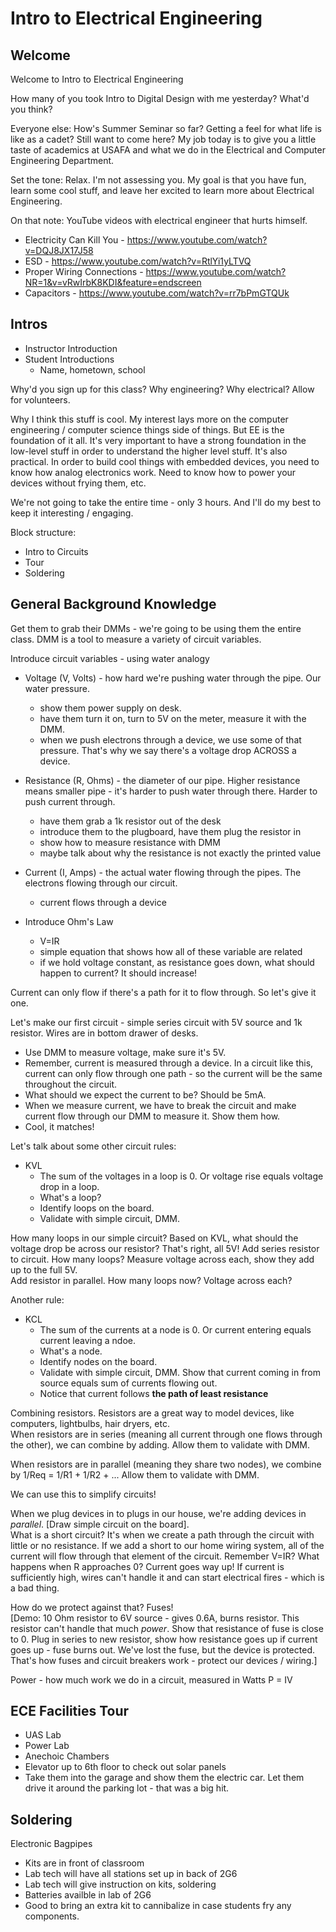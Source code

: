 # Intro to Electrical Engineering

## Welcome

Welcome to Intro to Electrical Engineering

How many of you took Intro to Digital Design with me yesterday?  What'd you think?

Everyone else:
How's Summer Seminar so far?  Getting a feel for what life is like as a cadet?  Still want to come here?  My job today is to give you a little taste of academics at USAFA and what we do in the Electrical and Computer Engineering Department.

Set the tone: Relax.  I'm not assessing you.  My goal is that you have fun, learn some cool stuff, and leave her excited to learn more about Electrical Engineering.

On that note: YouTube videos with electrical engineer that hurts himself.

- Electricity Can Kill You - https://www.youtube.com/watch?v=DQJ8JX17J58
- ESD - https://www.youtube.com/watch?v=RtlYi1yLTVQ
- Proper Wiring Connections - https://www.youtube.com/watch?NR=1&v=vRwIrbK8KDI&feature=endscreen
- Capacitors - https://www.youtube.com/watch?v=rr7bPmGTQUk

## Intros

- Instructor Introduction
- Student Introductions
    - Name, hometown, school

Why'd you sign up for this class?  Why engineering?  Why electrical?  Allow for volunteers.

Why I think this stuff is cool.
My interest lays more on the computer engineering / computer science things side of things.  But EE is the foundation of it all.  It's very important to have a strong foundation in the low-level stuff in order to understand the higher level stuff.  It's also practical.  In order to build cool things with embedded devices, you need to know how analog electronics work.  Need to know how to power your devices without frying them, etc.

We're not going to take the entire time - only 3 hours.  And I'll do my best to keep it interesting / engaging.

Block structure:

- Intro to Circuits
- Tour
- Soldering

## General Background Knowledge

Get them to grab their DMMs - we're going to be using them the entire class.  DMM is a tool to measure a variety of circuit variables.

Introduce circuit variables - using water analogy

- Voltage (V, Volts) - how hard we're pushing water through the pipe.  Our water pressure.
    - show them power supply on desk.
    - have them turn it on, turn to 5V on the meter, measure it with the DMM.
    - when we push electrons through a device, we use some of that pressure.  That's why we say there's a voltage drop ACROSS a device.
- Resistance (R, Ohms) - the diameter of our pipe.  Higher resistance means smaller pipe - it's harder to push water through there.  Harder to push current through.
    - have them grab a 1k resistor out of the desk
    - introduce them to the plugboard, have them plug the resistor in
    - show how to measure resistance with DMM
    - maybe talk about why the resistance is not exactly the printed value
- Current (I, Amps) - the actual water flowing through the pipes.  The electrons flowing through our circuit.
    - current flows through a device

- Introduce Ohm's Law
    - V=IR
    - simple equation that shows how all of these variable are related
    - if we hold voltage constant, as resistance goes down, what should happen to current?  It should increase!

Current can only flow if there's a path for it to flow through.  So let's give it one.

Let's make our first circuit - simple series circuit with 5V source and 1k resistor.  Wires are in bottom drawer of desks.

- Use DMM to measure voltage, make sure it's 5V.
- Remember, current is measured through a device.  In a circuit like this, current can only flow through one path - so the current will be the same throughout the circuit.
- What should we expect the current to be?  Should be 5mA.
- When we measure current, we have to break the circuit and make current flow through our DMM to measure it.  Show them how.
- Cool, it matches!

Let's talk about some other circuit rules:

- KVL
    - The sum of the voltages in a loop is 0.  Or voltage rise equals voltage drop in a loop.
    - What's a loop?
    - Identify loops on the board.
    - Validate with simple circuit, DMM.

How many loops in our simple circuit?  Based on KVL, what should the voltage drop be across our resistor?  That's right, all 5V!  Add series resistor to circuit.  How many loops?  Measure voltage across each, show they add up to the full 5V.  
Add resistor in parallel.  How many loops now?  Voltage across each?

Another rule:

- KCL
    - The sum of the currents at a node is 0.  Or current entering equals current leaving a ndoe.
    - What's a node.
    - Identify nodes on the board.
    - Validate with simple circuit, DMM.  Show that current coming in from source equals sum of currents flowing out.
    - Notice that current follows **the path of least resistance**

Combining resistors.  Resistors are a great way to model devices, like computers, lightbulbs, hair dryers, etc.  
When resistors are in series (meaning all current through one flows through the other), we can combine by adding.  Allow them to validate with DMM.

When resistors are in parallel (meaning they share two nodes), we combine by 1/Req = 1/R1 + 1/R2 + ...  Allow them to validate with DMM.

We can use this to simplify circuits!

When we plug devices in to plugs in our house, we're adding devices in _parallel_.  [Draw simple circuit on the board].  
What is a short circuit?  It's when we create a path through the circuit with little or no resistance.  If we add a short to our home wiring system, all of the current will flow through that element of the circuit.  Remember V=IR?  What happens when R approaches 0?  Current goes way up!  If current is sufficiently high, wires can't handle it and can start electrical fires - which is a bad thing.

How do we protect against that?  Fuses!  
[Demo: 10 Ohm resistor to 6V source - gives 0.6A, burns resistor.  This resistor can't handle that much _power_.  Show that resistance of fuse is close to 0.  Plug in series to new resistor, show how resistance goes up if current goes up - fuse burns out.  We've lost the fuse, but the device is protected.  That's how fuses and circuit breakers work - protect our devices / wiring.]

Power - how much work we do in a circuit, measured in Watts
P = IV

## ECE Facilities Tour
- UAS Lab
- Power Lab
- Anechoic Chambers
- Elevator up to 6th floor to check out solar panels
- Take them into the garage and show them the electric car.  Let them drive it around the parking lot - that was a big hit.

## Soldering
Electronic Bagpipes

- Kits are in front of classroom
- Lab tech will have all stations set up in back of 2G6
- Lab tech will give instruction on kits, soldering
- Batteries availble in lab of 2G6
- Good to bring an extra kit to cannibalize in case students fry any components.
